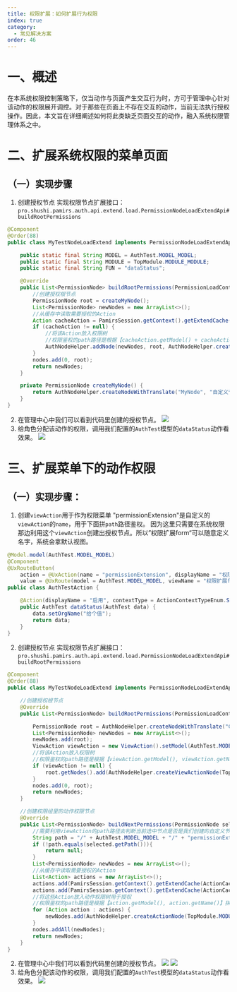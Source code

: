 ```yaml
---
title: 权限扩展：如何扩展行为权限
index: true
category:
  - 常见解决方案
order: 46
---
```

# 一、概述

在本系统权限控制策略下，仅当动作与页面产生交互行为时，方可于管理中心针对该动作的权限展开调控。对于那些在页面上不存在交互的动作，当前无法执行授权操作。因此，本文旨在详细阐述如何将此类缺乏页面交互的动作，融入系统权限管理体系之中。

# 二、扩展系统权限的菜单页面

## （一）实现步骤

1. 创建授权节点
   实现权限节点扩展接口：`pro.shushi.pamirs.auth.api.extend.load.PermissionNodeLoadExtendApi#buildRootPermissions`

```java
@Component
@Order(88)
public class MyTestNodeLoadExtend implements PermissionNodeLoadExtendApi {

    public static final String MODEL = AuthTest.MODEL_MODEL;
    public static final String MODULE = TopModule.MODULE_MODULE;
    public static final String FUN = "dataStatus";

    @Override
    public List<PermissionNode> buildRootPermissions(PermissionLoadContext loadContext, List<PermissionNode> nodes) {
        //创建授权根节点
        PermissionNode root = createMyNode();
        List<PermissionNode> newNodes = new ArrayList<>();
        //从缓存中读取需要授权的Action
        Action cacheAction = PamirsSession.getContext().getExtendCache(ActionCacheApi.class).get(MODEL, FUN);
        if (cacheAction != null) {
            //将该Action放入权限树
            //权限鉴权的path路径是根据【cacheAction.getModel() + cacheAction.getName()】拼接的。和MODULE没有关系，这里MODULE可以自定义。
            AuthNodeHelper.addNode(newNodes, root, AuthNodeHelper.createActionNode(MODULE, cacheAction, root));
        }
        nodes.add(0, root);
        return newNodes;
    }

    private PermissionNode createMyNode() {
        return AuthNodeHelper.createNodeWithTranslate("MyNode", "自定义节点");
    }
}
```

2. 在管理中心中我们可以看到代码里创建的授权节点。
   ![](https://oinone-jar.oss-cn-zhangjiakou.aliyuncs.com/welcome-document/Development/CommonSolutions/Snipaste_2024-11-06_16-28-30-20250530144820945.jpg)
3. 给角色分配该动作的权限，调用我们配置的`AuthTest`模型的`dataStatus`动作看效果。
   ![](https://oinone-jar.oss-cn-zhangjiakou.aliyuncs.com/welcome-document/Development/CommonSolutions/Snipaste_2024-11-06_16-31-43-20250530100006800-20250530144821254.jpg)

# 三、扩展菜单下的动作权限

## （一）实现步骤：

1. 创建`viewAction`用于作为权限菜单
   "permissionExtension"是自定义的`viewAction`的`name`，用于下面拼`path`路径鉴权。
   因为这里只需要在系统权限那边利用这个`viewAction`创建出授权节点。所以”权限扩展form“可以随意定义名字，系统会拿默认视图。

```java
@Model.model(AuthTest.MODEL_MODEL)
@Component
@UxRouteButton(
    action = @UxAction(name = "permissionExtension", displayName = "权限扩展", label = "权限扩展", contextType = ActionContextTypeEnum.CONTEXT_FREE),
    value = @UxRoute(model = AuthTest.MODEL_MODEL, viewName = "权限扩展form", openType = ActionTargetEnum.ROUTER))
public class AuthTestAction {

    @Action(displayName = "启用", contextType = ActionContextTypeEnum.SINGLE)
    public AuthTest dataStatus(AuthTest data) {
        data.setOrgName("给个值");
        return data;
    }
}
```

2. 创建授权节点
   实现权限节点扩展接口：`pro.shushi.pamirs.auth.api.extend.load.PermissionNodeLoadExtendApi#buildRootPermissions`

```java
@Component
@Order(88)
public class MyTestNodeLoadExtend implements PermissionNodeLoadExtendApi {

    //创建授权根节点
    @Override
    public List<PermissionNode> buildRootPermissions(PermissionLoadContext loadContext, List<PermissionNode> nodes) {

        PermissionNode root = AuthNodeHelper.createNodeWithTranslate("CustomNode", "自定义节点");
        List<PermissionNode> newNodes = new ArrayList<>();
        newNodes.add(root);
        ViewAction viewAction = new ViewAction().setModel(AuthTest.MODEL_MODEL).setName("permissionExtension").queryOne();
        //将该Action放入权限树
        //权限鉴权的path路径是根据【viewAction.getModel(), viewAction.getName()】拼接的。和MODULE没有关系，这里MODULE可以自定义。
        if (viewAction != null) {
            root.getNodes().add(AuthNodeHelper.createViewActionNode(TopModule.MODULE_MODULE, viewAction, root));
        }
        nodes.add(0, root);
        return newNodes;
    }

    //创建权限组里的动作权限节点
    @Override
    public List<PermissionNode> buildNextPermissions(PermissionNode selected, List<PermissionNode> nodes) {
        //需要利用viewAction的path路径去判断当前选中节点是否是我们创建的自定义节点，返回为空则不向下处理授权节点。path路径是根据【viewAction.getModel(), viewAction.getName()】拼接的
        String path = "/" + AuthTest.MODEL_MODEL + "/" + "permissionExtension";
        if (!path.equals(selected.getPath())){
            return null;
        }
        List<PermissionNode> newNodes = new ArrayList<>();
        //从缓存中读取需要授权的Action
        List<Action> actions = new ArrayList<>();
        actions.add(PamirsSession.getContext().getExtendCache(ActionCacheApi.class).get(AuthTest.MODEL_MODEL, "dataStatus"));
        actions.add(PamirsSession.getContext().getExtendCache(ActionCacheApi.class).get(Teacher.MODEL_MODEL, "queryTea"));
        //将这些Action放入动作权限树用于授权
        //权限鉴权的path路径是根据【action.getModel(), action.getName()】拼接的。和TopModule.MODULE_MODULE没有关系，这里TopModule.MODULE_MODULE可以自定义。
        for (Action action : actions) {
            newNodes.add(AuthNodeHelper.createActionNode(TopModule.MODULE_MODULE, action, selected));
        }
        nodes.addAll(newNodes);
        return newNodes;
    }
}
```

2. 在管理中心中我们可以看到代码里创建的授权节点。
   ![](https://oinone-jar.oss-cn-zhangjiakou.aliyuncs.com/welcome-document/Development/CommonSolutions/Snipaste_2024-11-08_10-13-24-20250530144821110.jpg)
   ![](https://oinone-jar.oss-cn-zhangjiakou.aliyuncs.com/welcome-document/Development/CommonSolutions/Snipaste_2024-11-08_10-14-26-20250530144821184.jpg)
3. 给角色分配该动作的权限，调用我们配置的`AuthTest`模型的`dataStatus`动作看效果。
   ![](https://oinone-jar.oss-cn-zhangjiakou.aliyuncs.com/welcome-document/Development/CommonSolutions/Snipaste_2024-11-06_16-31-43-20250530100006800-20250530144821254.jpg)

